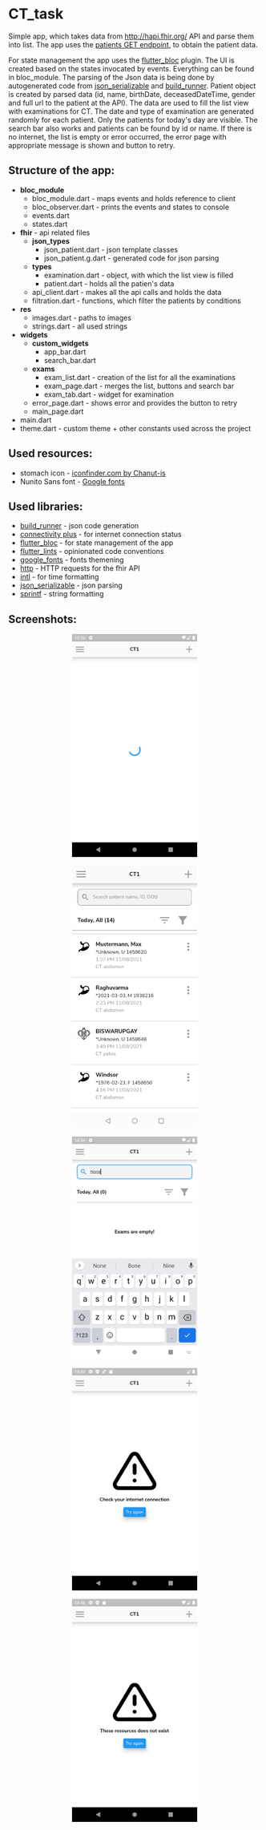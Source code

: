 # CT_task

Simple app, which takes data from http://hapi.fhir.org/ API and parse them into list. The app uses the [patients GET endpoint](http://hapi.fhir.org/baseR4/Patient?_format=json), to obtain the patient data. 

For state management the app uses the [flutter_bloc](https://bloclibrary.dev/#/) plugin. The UI is created based on the states invocated by events. Everything can be found in bloc_module. The parsing of the Json data is being done by autogenerated code from [json_serializable](https://pub.dev/packages/json_serializable) and [build_runner](https://pub.dev/packages/build_runner). Patient object is created by parsed data (id, name, birthDate, deceasedDateTime,  gender and full url to the patient at the API). The data are used to fill the list view with examinations for CT. The date and type of examination are generated randomly for each patient. Only the patients for today's day are visible. The search bar also works and patients can be found by id or name. If there is no internet, the list is empty or error occurred, the error page with appropriate message is shown and button to retry. 

## **Structure of the app:**

- **bloc_module**
  - bloc_module.dart - maps events and holds reference to client
  - bloc_observer.dart - prints the events and states to console
  - events.dart
  - states.dart
- **fhir** - api related files
  - **json_types**
    - json_patient.dart - json template classes
    - json_patient.g.dart - generated code for json parsing
  - **types**
    - examination.dart - object, with which the list view is filled
    - patient.dart - holds all the patien's data
  - api_client.dart - makes all the api calls and holds the data
  - filtration.dart - functions, which filter the patients by conditions
- **res**
  - images.dart - paths to images
  - strings.dart - all used strings
- **widgets**
  - **custom_widgets**
    - app_bar.dart
    - search_bar.dart
  - **exams**
    - exam_list.dart - creation of the list for all the examinations
    - exam_page.dart - merges the list, buttons and search bar 
    - exam_tab.dart - widget for examination 
  - error_page.dart - shows error and provides the button to retry
  - main_page.dart
- main.dart
- theme.dart - custom theme + other constants used across the project

## **Used resources:**

* stomach icon - [iconfinder.com by Chanut-is](https://www.iconfinder.com/icons/6549552/abdomen_constipation_digestive_gastrointestinal_intestine_stomach_icon)
* Nunito Sans font - [Google fonts](https://fonts.google.com/specimen/Nunito+Sans)

## **Used libraries:**

* [build_runner](https://pub.dev/packages/build_runner) - json code generation
* [connectivity plus](https://pub.dev/packages/connectivity_plus) - for internet connection status 
* [flutter_bloc](https://pub.dev/packages/flutter_bloc) - for state management of the app
* [flutter_lints](https://pub.dev/packages/flutter_lints) - opinionated code conventions
* [google_fonts](https://pub.dev/packages/google_fonts) - fonts themening
* [http](https://pub.dev/packages/http) - HTTP requests for the fhir API
* [intl](https://pub.dev/packages/intl) - for time formatting
* [json_serializable](https://pub.dev/packages/json_serializable) - json parsing
* [sprintf](https://pub.dev/packages/sprintf) - string formatting 

## **Screenshots:** 

<p align="center"><img src="images\loading.png" alt="loading" width="250" /></p>

<p align="center"><img src="images\list.jpg" alt="list" alt="loading" width="250" /></p>

<p align="center"><img src="images\empty_search.png" alt="empty_search" width="250" /></p>

<p align="center"><img src="images\no_internet.png" alt="no_internet" width="250" /></p>

<p align="center"><img src="images\error.png" alt="error" width="250" /></p>